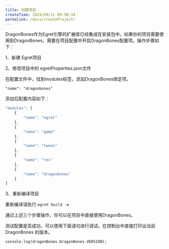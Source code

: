 ```yaml
---
title: 创建项目
createTime: 2024/09/11 09:50:34
permalink: /docs/createProject/
---
```

DragonBones作为Egret引擎的扩展库已经集成在安装包中。如果你的项目需要使用到DragonBones，需要在项目配置中开启DragonBones配置项。操作步骤如下：

1、新建 Egret项目

2、修改项目中的 egretProperties.json文件

在配置文件中，找到modules标签，添加DragonBones绑定项。

```
"name": "dragonbones"
```

添加后配置内容如下：

~~~ javascript
"modules": [
    {
        "name": "egret"
    },
    {
        "name": "game"
    },
    {
        "name": "tween"
    },
    {
        "name": "res"
    },
    {
        "name": "dragonbones"
    }
]
~~~

3、重新编译项目


重新编译请执行 `egret build -e`

通过上述三个步骤操作，你可以在项目中直接使用DragonBones。

测试配置是否成功，可以使用下面语句进行调试。在控制台中直接打印出当前 DragonBones 的版本。

```
console.log(dragonBones.DragonBones.VERSION);
```
